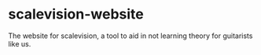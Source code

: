 # scalevision-website
The website for scalevision, a tool to aid in not learning theory for guitarists like us.
